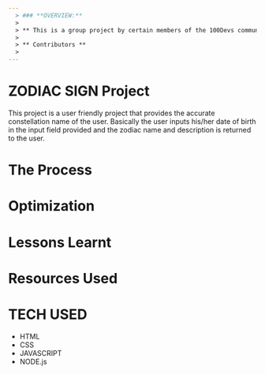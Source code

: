 ```yaml
---
  > ### **OVERVIEW:** 
  >
  > ** This is a group project by certain members of the 100Devs community.**
  >
  > ** Contributors **
  > 
---
```



# ZODIAC  SIGN Project
This project is a user friendly project that provides the accurate constellation name of the user. Basically the user inputs his/her date of birth in the input field provided and the zodiac name and description is returned to the user.

# The Process



# Optimization


# Lessons Learnt


# Resources Used 

# TECH USED
 - HTML
 - CSS
 - JAVASCRIPT
 - NODE.js
